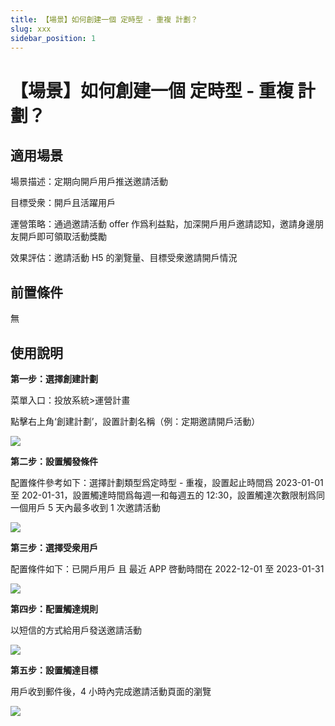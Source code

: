 ```yaml
---
title: 【場景】如何創建一個 定時型 - 重複 計劃？
slug: xxx
sidebar_position: 1
---
```



# 【場景】如何創建一個 定時型 - 重複 計劃？

## 適用場景

場景描述：定期向開戶用戶推送邀請活動

目標受衆：開戶且活躍用戶

運營策略：通過邀請活動 offer 作爲利益點，加深開戶用戶邀請認知，邀請身邊朋友開戶即可領取活動獎勵

效果評估：邀請活動 H5 的瀏覽量、目標受衆邀請開戶情況

## 前置條件

無

## 使用說明

**第一步：選擇創建計劃**

菜單入口：投放系統&gt;運營計畫

點擊右上角‘創建計劃’，設置計劃名稱（例：定期邀請開戶活動）

<img src="/assets/R6XebZfbBoPj2Mx177fcIl47nEg.png"/>

**第二步：設置觸發條件**

配置條件參考如下：選擇計劃類型爲定時型 - 重複，設置起止時間爲 2023-01-01 至 202-01-31，設置觸達時間爲每週一和每週五的 12:30，設置觸達次數限制爲同一個用戶 5 天內最多收到 1 次邀請活動

<img src="/assets/YjRXbS2weo83LDxYsJucGzE4n1f.png"/>

**第三步：選擇受衆用戶**

配置條件如下：已開戶用戶 且 最近 APP 啓動時間在 2022-12-01 至 2023-01-31

<img src="/assets/ZzQNbhkSioEZwlxpKtxccNcmnbe.png"/>

**第四步：配置觸達規則**

以短信的方式給用戶發送邀請活動

<img src="/assets/NWNbbcTVKoaAJwx1UDuc5xA1ndc.png"/>

**第五步：設置觸達目標**

用戶收到郵件後，4 小時內完成邀請活動頁面的瀏覽

<img src="/assets/FTEdb8PjWoEzW8x8tK6cbOODnBd.png"/>

